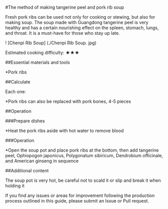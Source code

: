 #The method of making tangerine peel and pork rib soup

Fresh pork ribs can be used not only for cooking or stewing, but also for making soup. The soup made with Guangdong tangerine peel is very healthy and has a certain nourishing effect on the spleen, stomach, lungs, and throat. It is a must-have for those who stay up late.

! [Chenpi Rib Soup] (./Chenpi Rib Soup. jpg)

Estimated cooking difficulty: ★★★

##Essential materials and tools

*Pork ribs

##Calculate

Each one:

*Pork ribs can also be replaced with pork bones, 4-5 pieces

##Operation

###Prepare dishes

*Heat the pork ribs aside with hot water to remove blood

###Operation

*Open the soup pot and place pork ribs at the bottom, then add tangerine peel, Ophiopogon japonicus, Polygonatum sibiricum, Dendrobium officinale, and American ginseng in sequence

##Additional content

The soup pot is very hot, be careful not to scald it or slip and break it when holding it

If you find any issues or areas for improvement following the production process outlined in this guide, please submit an Issue or Pull request.